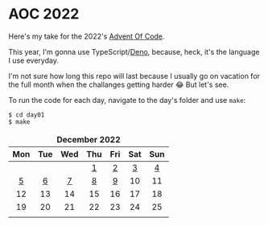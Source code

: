 # AOC 2022

Here's my take for the 2022's [Advent Of Code](https://adventofcode.com/2022).

This year, I'm gonna use TypeScript/[Deno](https://deno.land/), because, heck, it's
the language I use everyday.

I'm not sure how long this repo will last because I usually go on vacation for the
full month when the challanges getting harder :joy: But let's see.

To run the code for each day, navigate to the day's folder and use `make`:

```
$ cd day01
$ make
```

<table>
	<thead>
		<tr>
			<td colspan="7" align="center"><b>December 2022</b></td>
		</tr>
		<tr>
			<th align="center">Mon</th>
			<th align="center">Tue</th>
			<th align="center">Wed</th>
			<th align="center">Thu</th>
			<th align="center">Fri</th>
			<th align="center">Sat</th>
			<th align="center">Sun</th>
		</tr>
	</thead>
	<tbody>
		<tr>
			<td align="center"> </td>
			<td align="center"> </td>
			<td align="center"> </td>
			<td align="center"><a href="/day01">1</a></td>
			<td align="center"><a href="/day02">2</a></td>
			<td align="center"><a href="/day03">3</a></td>
			<td align="center"><a href="/day04">4</a></td>
		</tr>
		<tr>
			<td align="center"><a href="/day05">5</a></td>
			<td align="center"><a href="/day06">6</a></td>
			<td align="center"><a href="/day07">7</a></td>
			<td align="center"><a href="/day08">8</a></td>
			<td align="center"><a href="/day09">9</a></td>
			<td align="center">10</td>
			<td align="center">11</td>
		</tr>
		<tr>
			<td align="center">12</td>
			<td align="center">13</td>
			<td align="center">14</td>
			<td align="center">15</td>
			<td align="center">16</td>
			<td align="center">17</td>
			<td align="center">18</td>
		</tr>
		<tr>
			<td align="center">19</td>
			<td align="center">20</td>
			<td align="center">21</td>
			<td align="center">22</td>
			<td align="center">23</td>
			<td align="center">24</td>
			<td align="center">25</td>
		</tr>
		<tr>
			<td align="center"></td>
			<td align="center"></td>
			<td align="center"></td>
			<td align="center"></td>
			<td align="center"></td>
			<td align="center"></td>
			<td align="center"></td>
		</tr>
	</tbody>
</table>
